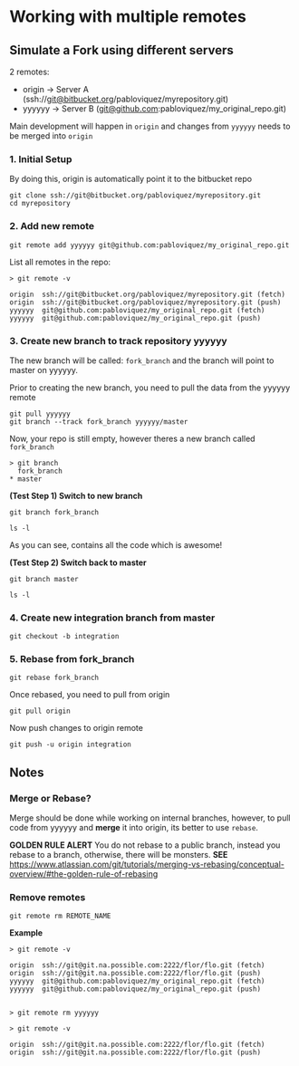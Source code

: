 # Working with multiple remotes

## Simulate a Fork using different servers

2 remotes:
* origin -> Server A (ssh://git@bitbucket.org/pabloviquez/myrepository.git)
* yyyyyy -> Server B (git@github.com:pabloviquez/my_original_repo.git)

Main development will happen in `origin` and changes from `yyyyyy` needs to be merged into `origin`


### 1. Initial Setup

By doing this, origin is automatically point it to the bitbucket repo

```
git clone ssh://git@bitbucket.org/pabloviquez/myrepository.git
cd myrepository
```

### 2. Add new remote
```
git remote add yyyyyy git@github.com:pabloviquez/my_original_repo.git

```

List all remotes in the repo:

```
> git remote -v

origin  ssh://git@bitbucket.org/pabloviquez/myrepository.git (fetch)
origin  ssh://git@bitbucket.org/pabloviquez/myrepository.git (push)
yyyyyy  git@github.com:pabloviquez/my_original_repo.git (fetch)
yyyyyy  git@github.com:pabloviquez/my_original_repo.git (push)
```

### 3. Create new branch to track repository yyyyyy

The new branch will be called: `fork_branch` and the branch will point to master on yyyyyy.

Prior to creating the new branch, you need to pull the data from the yyyyyy remote

```
git pull yyyyyy
git branch --track fork_branch yyyyyy/master
```

Now, your repo is still empty, however theres a new branch called `fork_branch`

```
> git branch
  fork_branch
* master

```

**(Test Step 1) Switch to new branch**

```
git branch fork_branch

ls -l

```

As you can see, contains all the code which is awesome!

**(Test Step 2) Switch back to master**

```
git branch master

ls -l
```

### 4. Create new integration branch from master

```
git checkout -b integration
```

### 5. Rebase from fork_branch

```
git rebase fork_branch
```

Once rebased, you need to pull from origin

```
git pull origin
```

Now push changes to origin remote

```
git push -u origin integration
```


## Notes

### Merge or Rebase?

Merge should be done while working on internal branches, however, to pull code from yyyyyy and **merge** it into origin, its better to
use `rebase`.

**GOLDEN RULE ALERT** You do not rebase to a public branch, instead you rebase to a branch, otherwise, there will be monsters.
**SEE** https://www.atlassian.com/git/tutorials/merging-vs-rebasing/conceptual-overview/#the-golden-rule-of-rebasing


### Remove remotes

```
git remote rm REMOTE_NAME
```

**Example**
```
> git remote -v

origin  ssh://git@git.na.possible.com:2222/flor/flo.git (fetch)
origin  ssh://git@git.na.possible.com:2222/flor/flo.git (push)
yyyyyy  git@github.com:pabloviquez/my_original_repo.git (fetch)
yyyyyy  git@github.com:pabloviquez/my_original_repo.git (push)


> git remote rm yyyyyy

> git remote -v

origin  ssh://git@git.na.possible.com:2222/flor/flo.git (fetch)
origin  ssh://git@git.na.possible.com:2222/flor/flo.git (push)
```